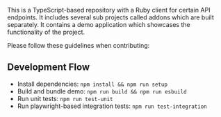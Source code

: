 This is a TypeScript-based repository with a Ruby client for certain API endpoints. It includes several sub projects called addons which are built separately. It contains a demo application which showcases the functionality of the project.

Please follow these guidelines when contributing:

## Development Flow

- Install dependencies: `npm install && npm run setup`
- Build and bundle demo: `npm run build && npm run esbuild`
- Run unit tests: `npm run test-unit`
- Run playwright-based integration tests: `npm run test-integration`

